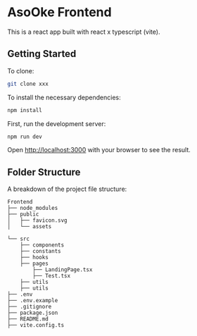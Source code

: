 # AsoOke Frontend

This is a react app built with react x typescript (vite).

## Getting Started

To clone:
```bash
git clone xxx
```

To install the necessary dependencies:
```bash
npm install
```

First, run the development server:

```bash
npm run dev
```

Open [http://localhost:3000](http://localhost:3000) with your browser to see the result.

## Folder Structure
A breakdown of the project file structure:

```
Frontend
├── node_modules
├── public
│   ├── favicon.svg
│   └── assets
      
└── src
    ├── components
    ├── constants
    ├── hooks
    ├── pages
        ├── LandingPage.tsx
        ├── Test.tsx
    ├── utils
    ├── utils
├── .env
├── .env.example
├── .gitignore
├── package.json
├── README.md
├── vite.config.ts
```


